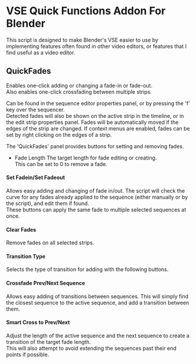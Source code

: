 # VSE Quick Functions Addon For Blender

This script is designed to make Blender's VSE easier to use by implementing features often found in other video editors, or features that I find useful as a video editor.

## QuickFades
Enables one-click adding or changing a fade-in or fade-out.  
Also enables one-click crossfading between multiple strips.

Can be found in the sequence editor properties panel, or by pressing the 'f' key over the sequencer.  
Detected fades will also be shown on the active strip in the timeline, or in the edit strip properties panel.  Fades will be automatically moved if the edges of the strip are changed.
If context menus are enabled, fades can be set by right clicking on the edges of a strip.  

The 'QuickFades' panel provides buttons for setting and removing fades.

* Fade Length
   The target length for fade editing or creating.  
   This can be set to 0 to remove a fade.

#### Set Fadein/Set Fadeout
Allows easy adding and changing of fade in/out.  The script will check the curve for any fades already applied to the sequence (either manually or by the script), and edit them if found.  
These buttons can apply the same fade to multiple selected sequences at once.

#### Clear Fades
Remove fades on all selected strips.

#### Transition Type
Selects the type of transition for adding with the following buttons.

#### Crossfade Prev/Next Sequence
Allows easy adding of transitions between sequences.  This will simply find the closest sequence to the active sequence, and add a transition between them.

#### Smart Cross to Prev/Next
Adjust the length of the active sequence and the next sequence to create a transition of the target fade length.  
This will also attempt to avoid extending the sequences past their end points if possible.

